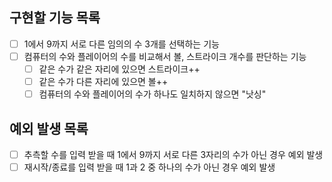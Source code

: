 ## 구현할 기능 목록

- [ ] 1에서 9까지 서로 다른 임의의 수 3개를 선택하는 기능
- [ ] 컴퓨터의 수와 플레이어의 수를 비교해서 볼, 스트라이크 개수를 판단하는 기능
  - [ ] 같은 수가 같은 자리에 있으면 스트라이크++
  - [ ] 같은 수가 다른 자리에 있으면 볼++
  - [ ] 컴퓨터의 수와 플레이어의 수가 하나도 일치하지 않으면 "낫싱"

## 예외 발생 목록

- [ ] 추측할 수를 입력 받을 때 1에서 9까지 서로 다른 3자리의 수가 아닌 경우 예외 발생
- [ ] 재시작/종료를 입력 받을 때 1과 2 중 하나의 수가 아닌 경우 예외 발생
